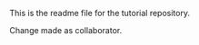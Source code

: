 This is the readme file for the tutorial repository.
<html>
	<head>
		<title>
			Main Page
		</title>
	</head>
	<body>
		<p>Change made as collaborator.</p>
	</body>
</html>